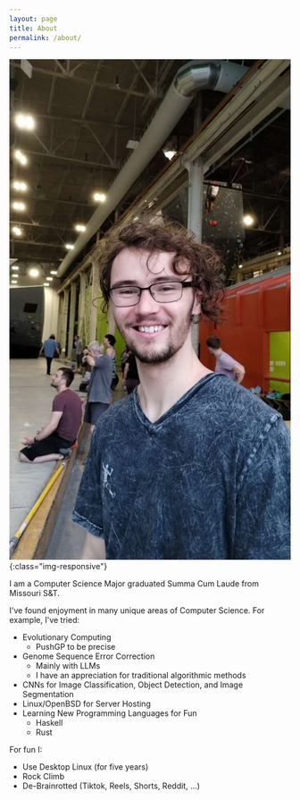 ```yaml
---
layout: page
title: About
permalink: /about/
---
```


![A picture of me](assets/pictures/so_ill_headshot.jpeg){:class="img-responsive"}

I am a Computer Science Major graduated Summa Cum Laude from Missouri S&T.

I've found enjoyment in many unique areas of Computer Science. For example, I've tried:
- Evolutionary Computing
  - PushGP to be precise
- Genome Sequence Error Correction
  - Mainly with LLMs
  - I have an appreciation for traditional algorithmic methods
- CNNs for Image Classification, Object Detection, and Image Segmentation
- Linux/OpenBSD for Server Hosting
- Learning New Programming Languages for Fun
  - Haskell
  - Rust

For fun I:
- Use Desktop Linux (for five years)
- Rock Climb
- De-Brainrotted (Tiktok, Reels, Shorts, Reddit, ...)
